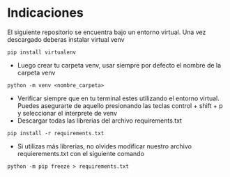 # Indicaciones

El siguiente repositorio se encuentra bajo un entorno virtual. Una vez descargado deberas instalar virtual venv



```
pip install virtualenv
```

- Luego crear tu carpeta venv, usar siempre por defecto el nombre de la carpeta venv

```
python -m venv <nombre_carpeta> 
```
- Verificar siempre que en tu terminal estes utilizando el entorno virtual. Puedes asegurarte de aquello presionando las teclas control + shift + p y seleccionar el interprete de venv
- Descargar todas las librerias del archivo requirements.txt

```
pip install -r requirements.txt
```

- Si utilizas más librerias, no olvides modificar nuestro archivo requierements.txt con el siguiente comando
```
python -m pip freeze > requirements.txt
```

